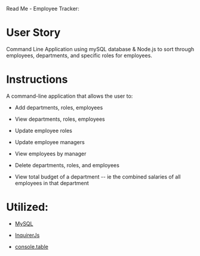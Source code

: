 Read Me - Employee Tracker:


# User Story

Command Line Application using mySQL database & Node.js to sort through employees, departments, and specific roles for employees.



# Instructions

A command-line application that allows the user to:

  * Add departments, roles, employees

  * View departments, roles, employees

  * Update employee roles

  * Update employee managers

  * View employees by manager

  * Delete departments, roles, and employees

  * View total budget of a department -- ie the combined salaries of all employees in that department








# Utilized:

* [MySQL](https://www.npmjs.com/package/mysql) 

* [InquirerJs](https://www.npmjs.com/package/inquirer/v/0.2.3) 

* [console.table](https://www.npmjs.com/package/console.table) 